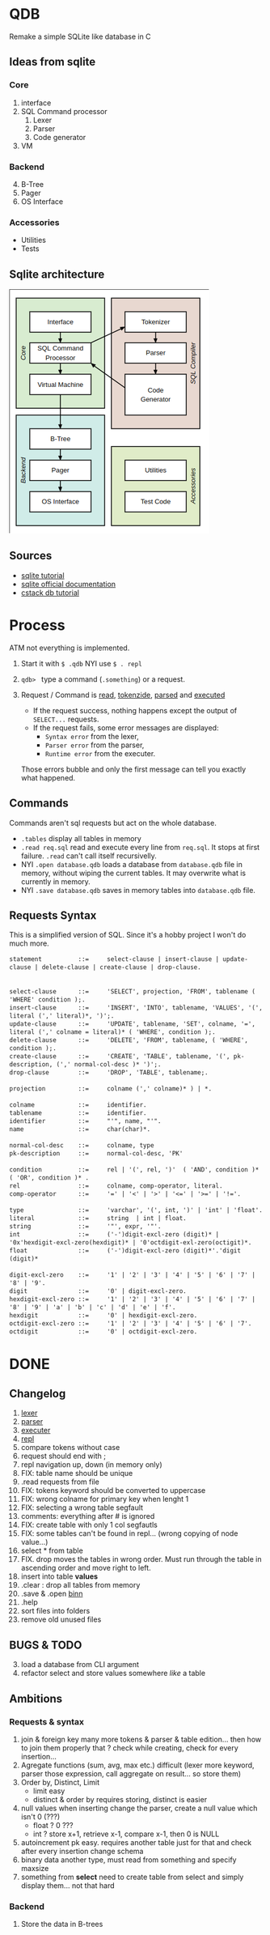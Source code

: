 # QDB

Remake a simple SQLite like database in C

## Ideas from sqlite

### Core

1. interface
2. SQL Command processor
   1. Lexer
   2. Parser
   3. Code generator
3. VM

### Backend

4. B-Tree
5. Pager
6. OS Interface

### Accessories

- Utilities
- Tests

## Sqlite architecture

![Architecture of sqlite](img/img-2024-04-26-18-03.png)

## Sources

- [sqlite tutorial](https://www.sqlitetutorial.net/)
- [sqlite official documentation](https://www.sqlite.org/)
- [cstack db tutorial](https://cstack.github.io/db_tutorial/parts/part1.html)

# Process

ATM not everything is implemented.

1. Start it with `$ .qdb`
   NYI use `$ . repl`
2. `qdb> ` type a command (`.something`) or a request.
3. Request / Command is [read](./repl.c), [tokenzide](./lexer.c), [parsed](./parser.c) and [executed](./executer.c)

   - If the request success, nothing happens except the output of `SELECT...` requests.
   - If the request fails, some error messages are displayed:
     - `Syntax error` from the lexer,
     - `Parser error` from the parser,
     - `Runtime error` from the executer.

   Those errors bubble and only the first message can tell you exactly what happened.

## Commands

Commands aren't sql requests but act on the whole database.

- `.tables` display all tables in memory
- `.read req.sql` read and execute every line from `req.sql`. It stops at first failure. `.read` can't call itself recursivelly.
- NYI `.open database.qdb` loads a database from `database.qdb` file in memory, without wiping the current tables. It may overwrite what is currently in memory.
- NYI `.save database.qdb` saves in memory tables into `database.qdb` file.

## Requests Syntax

This is a simplified version of SQL. Since it's a hobby project I won't do much more.

```ebnf
statement          ::=     select-clause | insert-clause | update-clause | delete-clause | create-clause | drop-clause.


select-clause      ::=     'SELECT', projection, 'FROM', tablename ( 'WHERE' condition );.
insert-clause      ::=     'INSERT', 'INTO', tablename, 'VALUES', '(', literal (',' literal)*, ')';.
update-clause      ::=     'UPDATE', tablename, 'SET', colname, '=', literal (',' colname = literal)* ( 'WHERE', condition );.
delete-clause      ::=     'DELETE', 'FROM', tablename, ( 'WHERE', condition );.
create-clause      ::=     'CREATE', 'TABLE', tablename, '(', pk-description, (',' normal-col-desc )* ')';.
drop-clause        ::=     'DROP', 'TABLE', tablename;.

projection         ::=     colname (',' colname)* ) | *.

colname            ::=     identifier.
tablename          ::=     identifier.
identifier         ::=     "'", name, "'".
name               ::=     char(char)*.

normal-col-desc    ::=     colname, type
pk-description     ::=     normal-col-desc, 'PK'

condition          ::=     rel | '(', rel, ')'  ( 'AND', condition )* ( 'OR', condition )* .
rel                ::=     colname, comp-operator, literal.
comp-operator      ::=     '=' | '<' | '>' | '<=' | '>=' | '!='.

type               ::=     'varchar', '(', int, ')' | 'int' | 'float'.
literal            ::=     string  | int | float.
string             ::=     '"', expr, '"'.
int                ::=     ('-')digit-excl-zero (digit)* | '0x'hexdigit-excl-zero(hexdigit)* | '0'octdigit-exl-zero(octigit)*.
float              ::=     ('-')digit-excl-zero (digit)*'.'digit (digit)*

digit-excl-zero    ::=     '1' | '2' | '3' | '4' | '5' | '6' | '7' | '8' | '9'.
digit              ::=     '0' | digit-excl-zero.
hexdigit-excl-zero ::=     '1' | '2' | '3' | '4' | '5' | '6' | '7' | '8' | '9' | 'a' | 'b' | 'c' | 'd' | 'e' | 'f'.
hexdigit           ::=     '0' | hexdigit-excl-zero.
octdigit-excl-zero ::=     '1' | '2' | '3' | '4' | '5' | '6' | '7'.
octdigit           ::=     '0' | octdigit-excl-zero.
```

# DONE

## Changelog

1. [lexer](./lexer.c)
2. [parser](./parser.c)
3. [executer](./executer.c)
4. [repl](./repl.c)
5. compare tokens without case
6. request should end with ;
7. repl navigation up, down (in memory only)
8. FIX: table name should be unique
9. .read requests from file
10. FIX: tokens keyword should be converted to uppercase
11. FIX: wrong colname for primary key when lenght 1
12. FIX: selecting a wrong table segfault
13. comments: everything after # is ignored
14. FIX: create table with only 1 col segfautls
15. FIX: some tables can't be found in repl... (wrong copying of node value...)
16. select \* from table
17. FIX. drop moves the tables in wrong order. Must run through the table in ascending order and move right to left.
18. insert into table **values**
19. .clear : drop all tables from memory
20. .save & .open [binn](https://github.com/liteserver/binn?tab=readme-ov-file#usage-example)
21. .help
22. sort files into folders
23. remove old unused files

## BUGS & TODO

3. load a database from CLI argument
4. refactor select and store values somewhere _like_ a table

## Ambitions

### Requests & syntax

1. join & foreign key
   many more tokens & parser & table edition... then how to join them properly that ? check while creating, check for every insertion...
2. Agregate functions (sum, avg, max etc.)
   difficult (lexer more keyword, parser those expression, call aggregate on result... so store them)
3. Order by, Distinct, Limit
   - limit easy
   - distinct & order by requires storing, distinct is easier
4. null values when inserting
   change the parser, create a null value which isn't 0 (???)
   - float ? 0 ???
   - int ? store x+1, retrieve x-1, compare x-1, then 0 is NULL
5. autoincrement pk
   easy. requires another table just for that and check after every insertion change schema
6. binary data
   another type, must read from something and specify maxsize
7. something from **select**
   need to create table from select and simply display them... not that hard

### Backend

1. Store the data in B-trees
